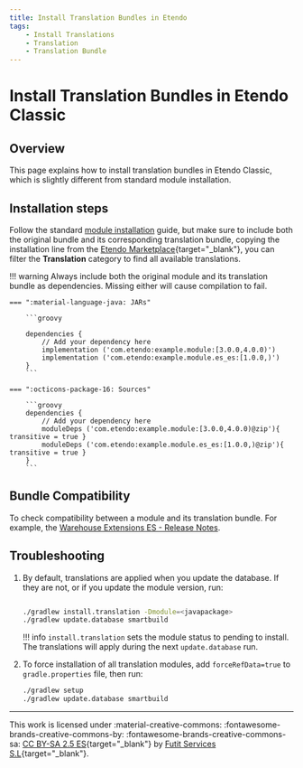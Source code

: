 ```yaml
---
title: Install Translation Bundles in Etendo
tags:
    - Install Translations
    - Translation
    - Translation Bundle
---
```


# Install Translation Bundles in Etendo Classic

## Overview
This page explains how to install translation bundles in Etendo Classic, which is slightly different from standard module installation.

## Installation steps

Follow the standard [module installation](./install-modules-in-etendo.md) guide, but make sure to include both the original bundle and its corresponding translation bundle, copying the installation line from the [Etendo Marketplace](https://marketplace.etendo.cloud/#/modules?page=1&category=0821B7B067004CD0BAD7A583B2BA9FD2){target="_blank"}, you can filter the **Translation** category to find all available translations.

!!! warning
    Always include both the original module and its translation bundle as dependencies. Missing either will cause compilation to fail.

    === ":material-language-java: JARs"

        ```groovy

        dependencies {
            // Add your dependency here
            implementation ('com.etendo:example.module:[3.0.0,4.0.0)')
            implementation ('com.etendo:example.module.es_es:[1.0.0,)')
        }
        ```

    === ":octicons-package-16: Sources"

        ```groovy
        dependencies {
            // Add your dependency here
            moduleDeps ('com.etendo:example.module:[3.0.0,4.0.0)@zip'){ transitive = true }
            moduleDeps ('com.etendo:example.module.es_es:[1.0.0,)@zip'){ transitive = true }
        }
        ```

## Bundle Compatibility

To check compatibility between a module and its translation bundle. For example, the [Warehouse Extensions ES - Release Notes](../../../../whats-new/release-notes/etendo-classic/translation-bundles/warehouse-extensions-es_es/release-notes.md).


## Troubleshooting

1. By default, translations are applied when you update the database. If they are not, or if you update the module version, run:

    ```bash title="Terminal"

    ./gradlew install.translation -Dmodule=<javapackage>
    ./gradlew update.database smartbuild
    ```

    !!! info
        `install.translation` sets the module status to pending to install. The translations will apply during the next `update.database` run.

2. To force installation of all translation modules, add `forceRefData=true` to `gradle.properties` file,  then run:

    ```bash title="Terminal"
    ./gradlew setup
    ./gradlew update.database smartbuild
    ```

---
This work is licensed under :material-creative-commons: :fontawesome-brands-creative-commons-by: :fontawesome-brands-creative-commons-sa: [ CC BY-SA 2.5 ES](https://creativecommons.org/licenses/by-sa/2.5/es/){target="_blank"} by [Futit Services S.L](https://etendo.software){target="_blank"}.
